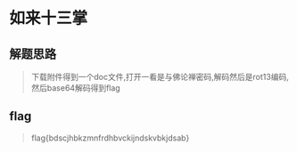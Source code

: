 # 如来十三掌

## 解题思路

> 下载附件得到一个doc文件,打开一看是与佛论禅密码,解码然后是rot13编码,然后base64解码得到flag

## flag

> flag{bdscjhbkzmnfrdhbvckijndskvbkjdsab}
